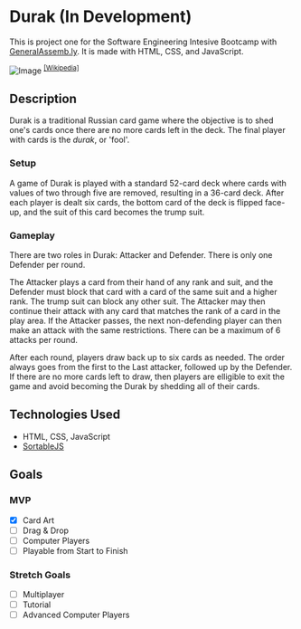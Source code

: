 # Durak (In Development)
This is project one for the Software Engineering Intesive Bootcamp with [GeneralAssemb.ly](https://generalassemb.ly/education/software-engineering-immersive/). It is made with HTML, CSS, and JavaScript.

![Image](https://upload.wikimedia.org/wikipedia/commons/thumb/e/ed/Russian_card_game_Durak.jpg/1280px-Russian_card_game_Durak.jpg) <sup>[[Wikipedia]](https://en.wikipedia.org/wiki/Durak)</sup>


## Description
Durak is a traditional Russian card game where the objective is to shed one's cards once there are no more cards left in the deck. The final player with cards is the *durak*, or 'fool'.

### Setup
A game of Durak is played with a standard 52-card deck where cards with values of two through five are removed, resulting in a 36-card deck. After each player is dealt six cards, the bottom card of the deck is flipped face-up, and the suit of this card becomes the trump suit.
### Gameplay
There are two roles in Durak: Attacker and Defender. There is only one Defender per round.

The Attacker plays a card from their hand of any rank and suit, and the Defender must block that card with a card of the same suit and a higher rank. The trump suit can block any other suit. The Attacker may then continue their attack with any card that matches the rank of a card in the play area. If the Attacker passes, the next non-defending player can then make an attack with the same restrictions. There can be a maximum of 6 attacks per round.

After each round, players draw back up to six cards as needed. The order always goes from the first to the Last attacker, followed up by the Defender. If there are no more cards left to draw, then players are elligible to exit the game and avoid becoming the Durak by shedding all of their cards.

## Technologies Used
- HTML, CSS, JavaScript
- [SortableJS](https://github.com/SortableJS/Sortable)

## Goals
### MVP
- [x] Card Art
- [ ] Drag & Drop
- [ ] Computer Players
- [ ] Playable from Start to Finish
### Stretch Goals
- [ ] Multiplayer
- [ ] Tutorial
- [ ] Advanced Computer Players